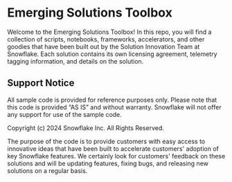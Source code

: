 # Emerging Solutions Toolbox
Welcome to the Emerging Solutions Toolbox!  In this repo, you will find a collection of scripts, notebooks, frameworks, accelerators, and other goodies that have been built out by the Solution Innovation Team at Snowflake.  Each solution contains its own licensing agreement, telemetry tagging information, and details on the solution.

## Support Notice
All sample code is provided for reference purposes only. Please note that this code is provided “AS IS” and without warranty. Snowflake will not offer any support for use of the sample code.

Copyright (c) 2024 Snowflake Inc. All Rights Reserved.

The purpose of the code is to provide customers with easy access to innovative ideas that have been built to accelerate customers' adoption of key Snowflake features.  We certainly look for customers' feedback on these solutions and will be updating features, fixing bugs, and releasing new solutions on a regular basis.
